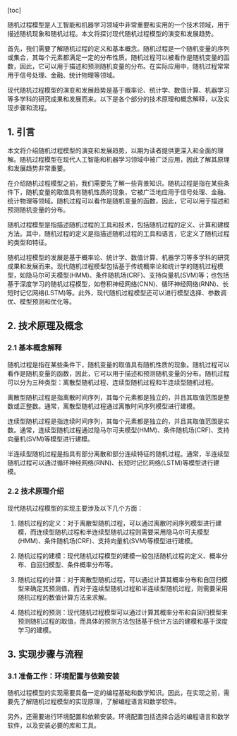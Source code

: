 
[toc]                    
                
                
随机过程模型是人工智能和机器学习领域中非常重要和实用的一个技术领域，用于描述随机现象和随机过程。本文将探讨现代随机过程模型的演变和发展趋势。

首先，我们需要了解随机过程的定义和基本概念。随机过程是一个随机变量的序列或集合，其每个元素都满足一定的分布性质。随机过程可以被看作是随机变量的函数，因此，它可以用于描述和预测随机变量的分布。在实际应用中，随机过程常常用于信号处理、金融、统计物理等领域。

现代随机过程模型的演变和发展趋势是基于概率论、统计学、数值计算、机器学习等多学科的研究成果和发展而来。以下是各个部分的技术原理和概念解释，以及实现步骤和流程。

## 1. 引言

本文将介绍随机过程模型的演变和发展趋势，以期为读者提供更深入和全面的理解。随机过程模型在现代人工智能和机器学习领域中被广泛应用，因此了解其原理和发展趋势非常重要。

在介绍随机过程模型之前，我们需要先了解一些背景知识。随机过程是指在某些条件下，随机变量的取值具有随机性质的现象，它被广泛地应用于信号处理、金融、统计物理等领域。随机过程可以看作是随机变量的函数，因此，它可以用于描述和预测随机变量的分布。

随机过程模型是指描述随机过程的工具和技术，包括随机过程的定义、计算和建模方法。其中，随机过程的定义是指描述随机过程的工具和语言，它定义了随机过程的类型和特征。

随机过程模型的发展是基于概率论、统计学、数值计算、机器学习等多学科的研究成果和发展而来。现代随机过程模型包括基于传统概率论和统计学的随机过程模型，如隐马尔可夫模型(HMM)、条件随机场(CRF)、支持向量机(SVM)等；也包括基于深度学习的随机过程模型，如卷积神经网络(CNN)、循环神经网络(RNN)、长短时记忆网络(LSTM)等。此外，现代随机过程模型还可以进行模型选择、参数调优、模型预测和优化等。

## 2. 技术原理及概念

### 2.1 基本概念解释

随机过程是指在某些条件下，随机变量的取值具有随机性质的现象。随机过程可以看作是随机变量的函数，因此，它可以用于描述和预测随机变量的分布。随机过程可以分为三种类型：离散型随机过程、连续型随机过程和半连续型随机过程。

离散型随机过程是指离散时间序列，其每个元素都是独立的，并且其取值范围是整数或正整数。通常，离散型随机过程通过离散时间序列模型进行建模。

连续型随机过程是指连续时间序列，其每个元素都是独立的，并且其取值范围是实数。通常，连续型随机过程通过隐马尔可夫模型(HMM)、条件随机场(CRF)、支持向量机(SVM)等模型进行建模。

半连续型随机过程是指具有部分离散和部分连续特征的随机过程。通常，半连续型随机过程可以通过循环神经网络(RNN)、长短时记忆网络(LSTM)等模型进行建模。

### 2.2 技术原理介绍

现代随机过程模型的实现主要涉及以下几个方面：

1. 随机过程的定义：对于离散型随机过程，可以通过离散时间序列模型进行建模，而连续型随机过程和半连续型随机过程则需要采用隐马尔可夫模型(HMM)、条件随机场(CRF)、支持向量机(SVM)等模型进行建模。

2. 随机过程的建模：现代随机过程模型的建模一般包括随机过程的定义、概率分布、自回归模型、条件概率分布等。

3. 随机过程的计算：对于离散型随机过程，可以通过计算其概率分布和自回归模型来确定其预测值，而对于连续型随机过程和半连续型随机过程，则需要采用随机过程的数值计算方法来求解。

4. 随机过程的预测：现代随机过程模型可以通过计算其概率分布和自回归模型来预测随机过程的取值，而具体的预测方法包括基于统计方法的建模和基于深度学习的建模。

## 3. 实现步骤与流程

### 3.1 准备工作：环境配置与依赖安装

随机过程模型的实现需要具备一定的编程基础和数学知识。因此，在实现之前，需要先了解随机过程模型的实现原理，了解编程语言和数学软件。

另外，还需要进行环境配置和依赖安装。环境配置包括选择合适的编程语言和数学软件，以及安装必要的库和工具。

